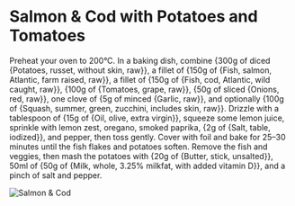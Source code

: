 # Salmon & Cod with Potatoes and Tomatoes

Preheat your oven to 200°C. In a baking dish, combine {300g of diced {Potatoes, russet, without skin, raw}}, a fillet of {150g of {Fish, salmon, Atlantic, farm raised, raw}}, a fillet of {150g of {Fish, cod, Atlantic, wild caught, raw}}, {100g of {Tomatoes, grape, raw}}, {50g of sliced {Onions, red, raw}}, one clove of {5g of minced {Garlic, raw}}, and optionally {100g of {Squash, summer, green, zucchini, includes skin, raw}}. Drizzle with a tablespoon of {15g of {Oil, olive, extra virgin}}, squeeze some lemon juice, sprinkle with lemon zest, oregano, smoked paprika, {2g of {Salt, table, iodized}}, and pepper, then toss gently. Cover with foil and bake for 25–30 minutes until the fish flakes and potatoes soften. Remove the fish and veggies, then mash the potatoes with {20g of {Butter, stick, unsalted}}, 50ml of {50g of {Milk, whole, 3.25% milkfat, with added vitamin D}}, and a pinch of salt and pepper.

![Salmon & Cod](../../MealPlanner/meals/images/salmoncod.jpg)